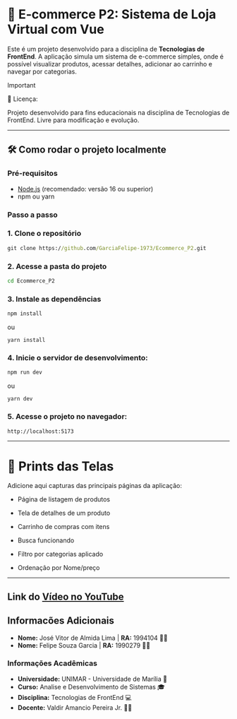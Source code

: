 # :shopping_cart: E-commerce P2: Sistema de Loja Virtual com Vue
Este é um projeto desenvolvido para a disciplina de **Tecnologias de FrontEnd**. A aplicação simula um sistema de e-commerce simples, onde é possível visualizar produtos, acessar detalhes, adicionar ao carrinho e navegar por categorias.

> [!IMPORTANT]
> :scroll: Licença:
> 
> Projeto desenvolvido para fins educacionais na disciplina de Tecnologias de FrontEnd. Livre para modificação e evolução.
>

---

## :hammer_and_wrench: Como rodar o projeto localmente

### Pré-requisitos

- [Node.js](https://nodejs.org/) (recomendado: versão 16 ou superior)
- npm ou yarn

### Passo a passo


### 1. Clone o repositório
```cmd
git clone https://github.com/GarciaFelipe-1973/Ecommerce_P2.git
```
### 2. Acesse a pasta do projeto
```cmd
cd Ecommerce_P2
```
### 3. Instale as dependências
```cmd
npm install
```
ou
``` yarn
yarn install
```
### 4. Inicie o servidor de desenvolvimento:
```cmd
npm run dev
```
ou
``` yarn
yarn dev
```
### 5. Acesse o projeto no navegador:
```cmd
http://localhost:5173
```

---

# :camera_flash: Prints das Telas

Adicione aqui capturas das principais páginas da aplicação:

- Página de listagem de produtos

- Tela de detalhes de um produto

- Carrinho de compras com itens

- Busca funcionando

- Filtro por categorias aplicado

- Ordenação por Nome/preço

---

## Link do [Vídeo no YouTube](https://)

## Informacões Adicionais

- **Nome:** José Vitor de Almida Lima | **RA:** 1994104 :man_technologist:
- **Nome:** Felipe Souza Garcia | **RA:** 1990279 :man_technologist:

### Informações Acadêmicas
- **Universidade:** UNIMAR - Universidade de Marília :school:
- **Curso:** Analise e Desenvolvimento de Sistemas :mortar_board:
- **Disciplina:** Tecnologias de FrontEnd :computer:
- **Docente:** Valdir Amancio Pereira Jr. :man_teacher:
